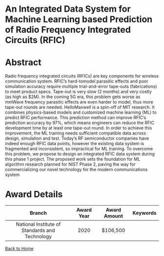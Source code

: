 
An Integrated Data System for Machine Learning based Prediction of Radio Frequency Integrated Circuits (RFIC)
=============================================================================================================

# Abstract


Radio frequency integrated circuits (RFICs) are key components for wireless communication system. RFIC’s hard-tomodel parasitic effects and poor simulation accuracy require multiple trial-and-error tape-outs (fabrications) to meet product specs. Tape-out is very slow (2 months) and very costly (as high as $2M). In the coming 5G era, this problem gets worse as mmWave frequency parasitic effects are even harder to model, thus more tape-out rounds are needed. HelloMaxwell is a spin-off of MIT research. It combines physics-based models and customized machine learning (ML) to predict RFIC performance. This prediction method can improve RFIC’s prediction accuracy by 97%, which means engineers can reduce the RFIC development time by at least one tape-out round. In order to achieve this improvement, the ML training needs sufficient compatible data across design, simulation and test. Today’s RF semiconductor companies have indeed enough RFIC data points, however the existing data system is fragmented and inconsistent, so impractical for ML training. To overcome this problem, we propose to design an integrated RFIC data system during this phase 1 project. The proposed work sets the foundation for ML algorithm research planned for NIST Phase 2, paving the way for commercializing our novel technology for the modern communications system  

# Award Details

|Branch|Award Year|Award Amount|Keywords|
| :---: | :---: | :---: | :---: |
|National Institute of Standards and Technology|2020|$106,500||
  
  


[Back to Home](https://github.com/chrischow/dod_sbir_awards/Reports/JT/#54)